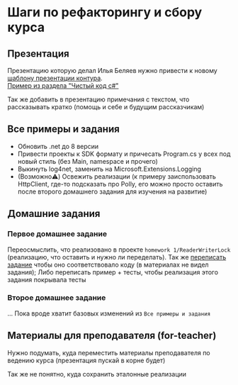 # Шаги по рефакторингу и сбору курса
## Презентация
Презентацию которую делал Илья Беляев нужно привести к новому [шаблону презентации контура](https://docs.google.com/presentation/d/1akx4NLOZ4rl7k9x8O9tVYnRLbFz3yMAs/edit#slide=id.p1).   
[Пример из раздела "Чистый код c#"](https://docs.google.com/presentation/d/1ClPyPkg_Cq5W8uVR5PBCrjE-paASY5isxhSqA_Z1iYE/edit#slide=id.p1)

Так же добавить в презентацию примечания с текстом, что рассказывать кратко (помощь и себе и будущим рассказчикам)

## Все примеры и задания
- Обновить .net до 8 версии
- Привести проекты к SDK формату и причесать Program.cs у всех под новый стиль (без Main, namespace и прочего)
- Выкинуть log4net, заменить на Microsoft.Extensions.Logging
- (Возможно⚠️) Освежить реализации (к примеру заиспользовать HttpClient, где-то подсказать про Polly, его можно просто оставить после второго домашнего задания для изучения на развитие)

## Домашние задания
### Первое домашнее задание

Переосмыслить, что реализовано в проекте `homework 1/ReaderWriterLock` (реализацию, что оставить и нужно ли переделать). 
Так же [переписать задание](homework%201/README.md) чтобы оно соответствовало коду (в материалах не видел задания); Либо переписать пример + тесты, чтобы реализация этого задания покрывала тесты

### Второе домашнее задание
... Пока вроде хватит базовых изменений из `Все примеры и задания`

## Материалы для преподавателя (for-teacher)
Нужно подумать, куда переместить материалы преподавателя по ведению курса (презентация пускай в корне будет)

Так же не понятно, куда сохранить эталонные реализации
